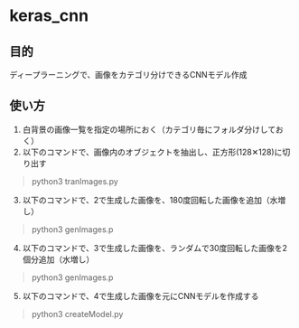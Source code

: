 # keras_cnn
## 目的
ディープラーニングで、画像をカテゴリ分けできるCNNモデル作成

## 使い方
1. 白背景の画像一覧を指定の場所におく（カテゴリ毎にフォルダ分けしておく）
2. 以下のコマンドで、画像内のオブジェクトを抽出し、正方形(128✕128)に切り出す  
>python3 tranImages.py

3. 以下のコマンドで、2で生成した画像を、180度回転した画像を追加（水増し）  
>python3 genImages.p

4. 以下のコマンドで、3で生成した画像を、ランダムで30度回転した画像を2個分追加（水増し）  
>python3 genImages.p

5. 以下のコマンドで、4で生成した画像を元にCNNモデルを作成する  
>python3 createModel.py
